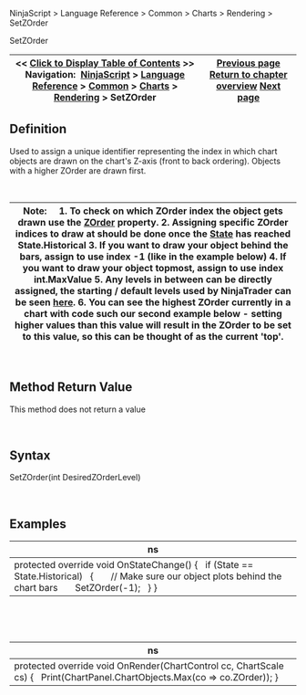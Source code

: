 ﻿


NinjaScript \> Language Reference \> Common \> Charts \> Rendering \> SetZOrder






















SetZOrder







| \<\< [Click to Display Table of Contents](setzorder.md) \>\> **Navigation:**     [NinjaScript](ninjascript.md) \> [Language Reference](language_reference_wip.md) \> [Common](common.md) \> [Charts](chart.md) \> [Rendering](rendering.md) \> SetZOrder | [Previous page](rendertarget.md) [Return to chapter overview](rendering.md) [Next page](chart_zorder.md) |
| --- | --- |











## Definition


Used to assign a unique identifier representing the index in which chart objects are drawn on the chart's Z\-axis (front to back ordering). Objects with a higher ZOrder are drawn first.  


 




| Note:     1\. To check on which ZOrder index the object gets drawn use the [ZOrder](chart_zorder.md) property. 2\. Assigning specific ZOrder indices to draw at should be done once the [State](onstatechange.md) has reached State.Historical  3\. If you want to draw your object behind the bars, assign to use index \-1 (like in the example below) 4\. If you want to draw your object topmost, assign to use index int.MaxValue 5\. Any levels in between can be directly assigned, the starting / default levels used by NinjaTrader can be seen [here](chart_zorder.md). 6\. You can see the highest ZOrder currently in a chart with code such our second example below \- setting higher values than this value will result in the ZOrder to be set to this value, so this can be thought of as the current 'top'. |
| --- |



 


## Method Return Value


This method does not return a value


 


## Syntax


SetZOrder(int DesiredZOrderLevel)


 


## Examples




| ns |
| --- |
| protected override void OnStateChange() {    if (State \=\= State.Historical)    {        // Make sure our object plots behind the chart bars        SetZOrder(\-1);    } } |



 


 




| ns |
| --- |
| protected override void OnRender(ChartControl cc, ChartScale cs) {    Print(ChartPanel.ChartObjects.Max(co \=\> co.ZOrder)); } |









